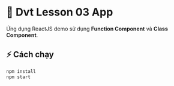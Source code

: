 # 🚀 Dvt Lesson 03 App

Ứng dụng ReactJS demo sử dụng **Function Component** và **Class Component**.

## ⚡ Cách chạy

```bash
npm install
npm start
